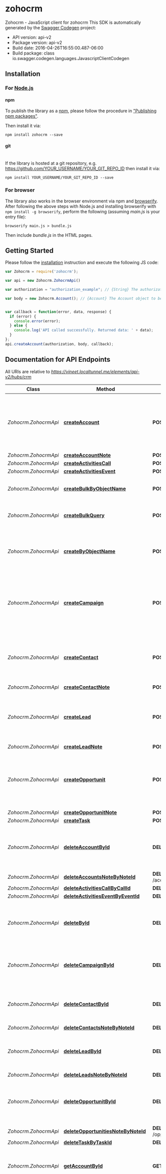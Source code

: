 # zohocrm

Zohocrm - JavaScript client for zohocrm
This SDK is automatically generated by the [Swagger Codegen](https://github.com/swagger-api/swagger-codegen) project:

- API version: api-v2
- Package version: api-v2
- Build date: 2016-04-26T16:55:00.487-06:00
- Build package: class io.swagger.codegen.languages.JavascriptClientCodegen

## Installation

### For [Node.js](https://nodejs.org/)

#### npm

To publish the library as a [npm](https://www.npmjs.com/),
please follow the procedure in ["Publishing npm packages"](https://docs.npmjs.com/getting-started/publishing-npm-packages).

Then install it via:

```shell
npm install zohocrm --save
```

#### git
#
If the library is hosted at a git repository, e.g.
https://github.com/YOUR_USERNAME/YOUR_GIT_REPO_ID
then install it via:

```shell
npm install YOUR_USERNAME/YOUR_GIT_REPO_ID --save
```

### For browser

The library also works in the browser environment via npm and [browserify](http://browserify.org/). After following
the above steps with Node.js and installing browserify with `npm install -g browserify`,
perform the following (assuming *main.js* is your entry file):

```shell
browserify main.js > bundle.js
```

Then include *bundle.js* in the HTML pages.

## Getting Started

Please follow the [installation](#installation) instruction and execute the following JS code:

```javascript
var Zohocrm = require('zohocrm');

var api = new Zohocrm.ZohocrmApi()

var authorization = "authorization_example"; // {String} The authorization tokens. The format for the header value is 'Element &lt;token&gt;, User &lt;user secret&gt;'

var body = new Zohocrm.Account(); // {Account} The Account object to be created.<br>With the exception of the 'id' field, the required fields indicated in the 'Account' model are those required to create a new account.


var callback = function(error, data, response) {
  if (error) {
    console.error(error);
  } else {
    console.log('API called successfully. Returned data: ' + data);
  }
};
api.createAccount(authorization, body, callback);

```

## Documentation for API Endpoints

All URIs are relative to *https://vineet.localtunnel.me/elements/api-v2/hubs/crm*

Class | Method | HTTP request | Description
------------ | ------------- | ------------- | -------------
*Zohocrm.ZohocrmApi* | [**createAccount**](docs/ZohocrmApi.md#createAccount) | **POST** /accounts | Create a new account in the CRM system. Account creation will flow through Cloud Elements to your CRM service. With the exception of the &#39;ACCOUNTID&#39; field, the required fields indicated in the &#39;Account&#39; model are those required to create a new account.
*Zohocrm.ZohocrmApi* | [**createAccountNote**](docs/ZohocrmApi.md#createAccountNote) | **POST** /accounts/{accountId}/notes | Create a note for an account
*Zohocrm.ZohocrmApi* | [**createActivitiesCall**](docs/ZohocrmApi.md#createActivitiesCall) | **POST** /activities-calls | Create a call
*Zohocrm.ZohocrmApi* | [**createActivitiesEvent**](docs/ZohocrmApi.md#createActivitiesEvent) | **POST** /activities-events | Create an event
*Zohocrm.ZohocrmApi* | [**createBulkByObjectName**](docs/ZohocrmApi.md#createBulkByObjectName) | **POST** /bulk/{objectName} | &lt;span class&#x3D;&#39;betaAPI&#39;&gt;beta&lt;/span&gt; Upload a file of objects to be bulk uploaded to the provider.
*Zohocrm.ZohocrmApi* | [**createBulkQuery**](docs/ZohocrmApi.md#createBulkQuery) | **POST** /bulk/query | &lt;span class&#x3D;&#39;betaAPI&#39;&gt;beta&lt;/span&gt; Create an asynchronous bulk query job.
*Zohocrm.ZohocrmApi* | [**createByObjectName**](docs/ZohocrmApi.md#createByObjectName) | **POST** /{objectName} | Create a new object in the CRM system. The provided objectName can be that of a custom or standard object. Object creation will flow through Cloud Elements to your CRM service.  
*Zohocrm.ZohocrmApi* | [**createCampaign**](docs/ZohocrmApi.md#createCampaign) | **POST** /campaigns | Create a new campaign in the CRM system. Campaign creation will flow through Cloud Elements to your CRM service. With the exception of the &#39;id&#39; field, the required fields indicated in the &#39;Campaign&#39; model are those required to create a new campaign.
*Zohocrm.ZohocrmApi* | [**createContact**](docs/ZohocrmApi.md#createContact) | **POST** /contacts | Create a new contact in the CRM system. Contact creation will flow through Cloud Elements to your CRM service. With the exception of the &#39;id&#39; field, the required fields indicated in the &#39;Contact&#39; model are those required to create a new contact.
*Zohocrm.ZohocrmApi* | [**createContactNote**](docs/ZohocrmApi.md#createContactNote) | **POST** /contacts/{contactId}/notes | Create a note for a contact
*Zohocrm.ZohocrmApi* | [**createLead**](docs/ZohocrmApi.md#createLead) | **POST** /leads | Create a new lead in the CRM system. Lead creation will flow through Cloud Elements to your CRM service. With the exception of the &#39;id&#39; field, the required fields indicated in the &#39;Lead&#39; model are those required to create a new lead.
*Zohocrm.ZohocrmApi* | [**createLeadNote**](docs/ZohocrmApi.md#createLeadNote) | **POST** /leads/{leadId}/notes | Create a note for a lead
*Zohocrm.ZohocrmApi* | [**createOpportunit**](docs/ZohocrmApi.md#createOpportunit) | **POST** /opportunities | Create a new opportunity in the CRM system. Opportunity creation will flow through Cloud Elements to your CRM service. With the exception of the &#39;id&#39; field, the required fields indicated in the &#39;Opportunity&#39; model are those required to create a new opportunity.
*Zohocrm.ZohocrmApi* | [**createOpportunitNote**](docs/ZohocrmApi.md#createOpportunitNote) | **POST** /opportunities/{opportunityId}/notes | Create a note for an opportunity
*Zohocrm.ZohocrmApi* | [**createTask**](docs/ZohocrmApi.md#createTask) | **POST** /tasks | Create a task
*Zohocrm.ZohocrmApi* | [**deleteAccountById**](docs/ZohocrmApi.md#deleteAccountById) | **DELETE** /accounts/{id} | Delete an account associated with a given ACCOUNTID from your CRM system.\nSpecifying an account associated with a given ACCOUNTID that does not exist will result in an error message.
*Zohocrm.ZohocrmApi* | [**deleteAccountsNoteByNoteId**](docs/ZohocrmApi.md#deleteAccountsNoteByNoteId) | **DELETE** /accounts/{accountId}/notes/{noteId} | Delete a note for an account
*Zohocrm.ZohocrmApi* | [**deleteActivitiesCallByCallId**](docs/ZohocrmApi.md#deleteActivitiesCallByCallId) | **DELETE** /activities-calls/{callId} | Delete a call
*Zohocrm.ZohocrmApi* | [**deleteActivitiesEventByEventId**](docs/ZohocrmApi.md#deleteActivitiesEventByEventId) | **DELETE** /activities-events/{eventId} | Delete an event
*Zohocrm.ZohocrmApi* | [**deleteById**](docs/ZohocrmApi.md#deleteById) | **DELETE** /{objectName}/{id} | Delete an object associated with a given object name and ID from the CRM system.  Specifying an object associated with a given objectName and ID that does not exist will result in an error message.
*Zohocrm.ZohocrmApi* | [**deleteCampaignById**](docs/ZohocrmApi.md#deleteCampaignById) | **DELETE** /campaigns/{id} | Delete a campaign associated with a given CAMPAIGNID from your CRM system.\nSpecifying a contact associated with a given CAMPAIGNID that does not exist will result in an error message. .
*Zohocrm.ZohocrmApi* | [**deleteContactById**](docs/ZohocrmApi.md#deleteContactById) | **DELETE** /contacts/{id} | Delete a contact associated with a given CONTACTID from your CRM system.\nSpecifying a contact associated with a given CONTACTID that does not exist will result in an error message. .
*Zohocrm.ZohocrmApi* | [**deleteContactsNoteByNoteId**](docs/ZohocrmApi.md#deleteContactsNoteByNoteId) | **DELETE** /contacts/{contactId}/notes/{noteId} | Delete a note for a contact
*Zohocrm.ZohocrmApi* | [**deleteLeadById**](docs/ZohocrmApi.md#deleteLeadById) | **DELETE** /leads/{id} | Delete a lead associated with a given LEADID from the CRM system.  Specifying a leadassociated with a given LEADID that does not exist will result in an error message. \n
*Zohocrm.ZohocrmApi* | [**deleteLeadsNoteByNoteId**](docs/ZohocrmApi.md#deleteLeadsNoteByNoteId) | **DELETE** /leads/{leadId}/notes/{noteId} | Delete a note for a lead
*Zohocrm.ZohocrmApi* | [**deleteOpportunitById**](docs/ZohocrmApi.md#deleteOpportunitById) | **DELETE** /opportunities/{id} | Delete an opportunity associated with a given POTENTIALID from the CRM system.  Specifying an opportunity associated with a given POTENTIALID that does not exist will result in an error message.
*Zohocrm.ZohocrmApi* | [**deleteOpportunitiesNoteByNoteId**](docs/ZohocrmApi.md#deleteOpportunitiesNoteByNoteId) | **DELETE** /opportunities/{opportunityId}/notes/{noteId} | Delete a note for an opportunity
*Zohocrm.ZohocrmApi* | [**deleteTaskByTaskId**](docs/ZohocrmApi.md#deleteTaskByTaskId) | **DELETE** /tasks/{taskId} | Delete a task
*Zohocrm.ZohocrmApi* | [**getAccountById**](docs/ZohocrmApi.md#getAccountById) | **GET** /accounts/{id} | Retrieve an account associated with a given ACCOUNTID from the CRM system.Specifying an account with a specified ACCOUNTID that does not exist will result in an error response.
*Zohocrm.ZohocrmApi* | [**getAccounts**](docs/ZohocrmApi.md#getAccounts) | **GET** /accounts | Find accounts in the CRM system, using the provided CEQL search expression. The search expression in CEQL is the WHERE clause in a typical SQL query, but without the WHERE keyword. For example, to search for all accounts whose name contains the word &#39;data&#39;, the search expression parameter will be &lt;i&gt;where&#x3D;name like &#39;%data%&#39;&lt;/i&gt;. If a search expression is not provided, then the first 200 records will be returned. &lt;p&gt;If a value of true is specified for the includeDeleted flag, then any soft-deleted records will also be considered in the searched records.
*Zohocrm.ZohocrmApi* | [**getAccountsNoteByNoteId**](docs/ZohocrmApi.md#getAccountsNoteByNoteId) | **GET** /accounts/{accountId}/notes/{noteId} | Retrieve a note for an account
*Zohocrm.ZohocrmApi* | [**getAccountsNotes**](docs/ZohocrmApi.md#getAccountsNotes) | **GET** /accounts/{accountId}/notes | List notes for an account
*Zohocrm.ZohocrmApi* | [**getActivitiesCallByCallId**](docs/ZohocrmApi.md#getActivitiesCallByCallId) | **GET** /activities-calls/{callId} | Retrieve a call
*Zohocrm.ZohocrmApi* | [**getActivitiesCalls**](docs/ZohocrmApi.md#getActivitiesCalls) | **GET** /activities-calls | Search for calls
*Zohocrm.ZohocrmApi* | [**getActivitiesEventByEventId**](docs/ZohocrmApi.md#getActivitiesEventByEventId) | **GET** /activities-events/{eventId} | Retrieve an event
*Zohocrm.ZohocrmApi* | [**getActivitiesEvents**](docs/ZohocrmApi.md#getActivitiesEvents) | **GET** /activities-events | Search for events
*Zohocrm.ZohocrmApi* | [**getBulkByObjectName**](docs/ZohocrmApi.md#getBulkByObjectName) | **GET** /bulk/{id}/{objectName} | &lt;span class&#x3D;&#39;betaAPI&#39;&gt;beta&lt;/span&gt; Retrieve the results of an asynchronous bulk query.
*Zohocrm.ZohocrmApi* | [**getBulkStatus**](docs/ZohocrmApi.md#getBulkStatus) | **GET** /bulk/{id}/status | &lt;span class&#x3D;&#39;betaAPI&#39;&gt;beta&lt;/span&gt; Retrieve the status of a bulk job.
*Zohocrm.ZohocrmApi* | [**getById**](docs/ZohocrmApi.md#getById) | **GET** /{objectName}/{id} | Retrieve an object associated with a given ID from the CRM system.Specifying an object with a specified ID that does not exist will result in an error response.
*Zohocrm.ZohocrmApi* | [**getByObjectName**](docs/ZohocrmApi.md#getByObjectName) | **GET** /{objectName} | Find objects in the CRM system, using the provided object name and CEQL search expression. The search expression in CEQL is the WHERE clause in a typical SQL query, but without the WHERE keyword. For example, to search for all contacts whose name contains the word &#39;data&#39;, the search expression parameter will be &lt;i&gt;where&#x3D;name like &#39;%data%&#39;&lt;/i&gt;. If a search expression is not provided, then the first 200 records will be returned. &lt;p&gt;If a value of true is specified for the includeDeleted flag, then any soft-deleted records will also be considered in the searched records.
*Zohocrm.ZohocrmApi* | [**getCampaignById**](docs/ZohocrmApi.md#getCampaignById) | **GET** /campaigns/{id} | Retrieve a campaign associated with a given CAMPAIGNID from the CRM system.Specifying a contact with a specified CAMPAIGNID that does not exist will result in an error response.
*Zohocrm.ZohocrmApi* | [**getCampaigns**](docs/ZohocrmApi.md#getCampaigns) | **GET** /campaigns | Find campaigns in the CRM system, using the provided CEQL search expression. The search expression in CEQL is the WHERE clause in a typical SQL query, but without the WHERE keyword. For example, to search for all contacts whose name contains the word &#39;jones&#39;, the search expression parameter will be &lt;i&gt;where&#x3D;name&#x3D;&#39;%jones%&#39;&lt;/i&gt;. If a search expression is not provided, then the first 200 records will be returned. &lt;p&gt;If a value of true is specified for the includeDeleted flag, then any soft-deleted records will also be considered in the searched records.
*Zohocrm.ZohocrmApi* | [**getContactById**](docs/ZohocrmApi.md#getContactById) | **GET** /contacts/{id} | Retrieve a contact associated with a given CONTACTID from the CRM system.Specifying a contact with a specified CONTACTID that does not exist will result in an error response.
*Zohocrm.ZohocrmApi* | [**getContacts**](docs/ZohocrmApi.md#getContacts) | **GET** /contacts | Find contacts in the CRM system, using the provided CEQL search expression. The search expression in CEQL is the WHERE clause in a typical SQL query, but without the WHERE keyword. For example, to search for all contacts whose name contains the word &#39;jones&#39;, the search expression parameter will be &lt;i&gt;where&#x3D;name&#x3D;&#39;%jones%&#39;&lt;/i&gt;. If a search expression is not provided, then the first 200 records will be returned. &lt;p&gt;If a value of true is specified for the includeDeleted flag, then any soft-deleted records will also be considered in the searched records.
*Zohocrm.ZohocrmApi* | [**getContactsNoteByNoteId**](docs/ZohocrmApi.md#getContactsNoteByNoteId) | **GET** /contacts/{contactId}/notes/{noteId} | Retrieve a note for a contact
*Zohocrm.ZohocrmApi* | [**getContactsNotes**](docs/ZohocrmApi.md#getContactsNotes) | **GET** /contacts/{contactId}/notes | List notes for a contact
*Zohocrm.ZohocrmApi* | [**getLeadById**](docs/ZohocrmApi.md#getLeadById) | **GET** /leads/{id} | Retrieve a lead associated with a given LEADID from the CRM system.Specifying a lead with a specified LEADID that does not exist will result in an errorresponse.
*Zohocrm.ZohocrmApi* | [**getLeads**](docs/ZohocrmApi.md#getLeads) | **GET** /leads | Find leads in the CRM system, using the provided CEQL search expression. The search expression in CEQL is the WHERE clause in a typical SQL query, but without the WHERE keyword. For example, to search for all leads whose name contains the word &#39;data&#39;, the search expression parameter will be &lt;i&gt;where&#x3D;name like &#39;%data%&#39;&lt;/i&gt;. If a search expression is not provided, then the first 200 records will be returned. &lt;p&gt;If a value of true is specified for the includeDeleted flag, then any soft-deleted records will also be considered in the searched records.
*Zohocrm.ZohocrmApi* | [**getLeadsNoteByNoteId**](docs/ZohocrmApi.md#getLeadsNoteByNoteId) | **GET** /leads/{leadId}/notes/{noteId} | Retrieve a note for a lead
*Zohocrm.ZohocrmApi* | [**getLeadsNotes**](docs/ZohocrmApi.md#getLeadsNotes) | **GET** /leads/{leadId}/notes | List notes for a lead
*Zohocrm.ZohocrmApi* | [**getObjects**](docs/ZohocrmApi.md#getObjects) | **GET** /objects | Get a list of all the available objects.
*Zohocrm.ZohocrmApi* | [**getObjectsMetadata**](docs/ZohocrmApi.md#getObjectsMetadata) | **GET** /objects/{objectName}/metadata | Get a list of all the field for an object.
*Zohocrm.ZohocrmApi* | [**getOpportunitById**](docs/ZohocrmApi.md#getOpportunitById) | **GET** /opportunities/{id} | Retrieve an opportunity associated with a given POTENTIALID from the CRM system.Specifying an opportunity with a specified POTENTIALID that does not exist will result in an error response.
*Zohocrm.ZohocrmApi* | [**getOpportunities**](docs/ZohocrmApi.md#getOpportunities) | **GET** /opportunities | Find opportunities in the CRM system, using the provided CEQL search expression. The search expression in CEQL is the WHERE clause in a typical SQL query, but without the WHERE keyword. For example, to search for all opportunities whose name contains the word &#39;data&#39;, the search expression parameter will be &lt;i&gt;where&#x3D;name like &#39;%data%&#39;&lt;/i&gt;. If a search expression is not provided, then the first 200 records will be returned. &lt;p&gt;If a value of true is specified for the includeDeleted flag, then any soft-deleted records will also be considered in the searched records.
*Zohocrm.ZohocrmApi* | [**getOpportunitiesNoteByNoteId**](docs/ZohocrmApi.md#getOpportunitiesNoteByNoteId) | **GET** /opportunities/{opportunityId}/notes/{noteId} | Retrieve a note for an opportunity
*Zohocrm.ZohocrmApi* | [**getOpportunitiesNotes**](docs/ZohocrmApi.md#getOpportunitiesNotes) | **GET** /opportunities/{opportunityId}/notes | List notes for an opportunity
*Zohocrm.ZohocrmApi* | [**getPing**](docs/ZohocrmApi.md#getPing) | **GET** /ping | Ping the Element to confirm that the Hub Element has a heartbeat.  If the Element does not have a heartbeat, an error message will be returned.
*Zohocrm.ZohocrmApi* | [**getTaskByTaskId**](docs/ZohocrmApi.md#getTaskByTaskId) | **GET** /tasks/{taskId} | Retrieve a task
*Zohocrm.ZohocrmApi* | [**getTasks**](docs/ZohocrmApi.md#getTasks) | **GET** /tasks | Search for tasks
*Zohocrm.ZohocrmApi* | [**getUsers**](docs/ZohocrmApi.md#getUsers) | **GET** /users | Find users in the CRM system, using the provided CEQL search expression. The search expression in CEQL is the WHERE clause in a typical SQL query, but without the WHERE keyword. For example, to search for all users whose name contains the word &#39;smith&#39;, the search expression parameter will be &lt;i&gt;where&#x3D;name&#x3D;&#39;%smith%&#39;&lt;/i&gt;. If a search expression is not provided, then the first 200 records will be returned. &lt;p&gt;If a value of true is specified for the includeDeleted flag, then any soft-deleted records will also be considered in the searched records.
*Zohocrm.ZohocrmApi* | [**updateAccountById**](docs/ZohocrmApi.md#updateAccountById) | **PATCH** /accounts/{id} | Update an account associated with a given ACCOUNTID in the CRM system. The update API uses the PATCH HTTP verb, so only those fields provided in the account object will be updated, and those fields not provided will be left aloneUpdating an account with a specified ACCOUNTID that does not exist will result in an error response.
*Zohocrm.ZohocrmApi* | [**updateAccountsNoteByNoteId**](docs/ZohocrmApi.md#updateAccountsNoteByNoteId) | **PATCH** /accounts/{accountId}/notes/{noteId} | Update a note for an account
*Zohocrm.ZohocrmApi* | [**updateActivitiesCallByCallId**](docs/ZohocrmApi.md#updateActivitiesCallByCallId) | **PATCH** /activities-calls/{callId} | Update a call
*Zohocrm.ZohocrmApi* | [**updateActivitiesEventByEventId**](docs/ZohocrmApi.md#updateActivitiesEventByEventId) | **PATCH** /activities-events/{eventId} | Update an event
*Zohocrm.ZohocrmApi* | [**updateById**](docs/ZohocrmApi.md#updateById) | **PATCH** /{objectName}/{id} | Update an object associated with a given object name and ID in the CRM system. The update API uses the PATCH HTTP verb, so only those fields provided in the object will be updated, and those fields not provided will be left alone.Updating an object with a specified ID that does not exist will result in an error response.
*Zohocrm.ZohocrmApi* | [**updateCampaignById**](docs/ZohocrmApi.md#updateCampaignById) | **PATCH** /campaigns/{id} | Update the contact associated with the given CAMPAIGNID in the CRM system. The update API uses the PATCH HTTP verb, so only those fields provided in the contact object will be updated, and those fields not provided will be left aloneUpdating a contact with a specified CAMPAIGNID that does not exist will result in an error response.
*Zohocrm.ZohocrmApi* | [**updateContactById**](docs/ZohocrmApi.md#updateContactById) | **PATCH** /contacts/{id} | Update the contact associated with the given CONTACTID in the CRM system. The update API uses the PATCH HTTP verb, so only those fields provided in the contact object will be updated, and those fields not provided will be left aloneUpdating a contact with a specified CONTACTID that does not exist will result in an error response.
*Zohocrm.ZohocrmApi* | [**updateContactsNoteByNoteId**](docs/ZohocrmApi.md#updateContactsNoteByNoteId) | **PATCH** /contacts/{contactId}/notes/{noteId} | Update a note for a contact
*Zohocrm.ZohocrmApi* | [**updateLeadById**](docs/ZohocrmApi.md#updateLeadById) | **PATCH** /leads/{id} | Update a lead associated with the given LEADID in the CRM system. The update API uses the PATCH HTTP verb, so only those fields provided in the lead object will be updated, and those fields not provided will be left alone.Updating a lead with a specified LEADID that does not exist will result in an error response.
*Zohocrm.ZohocrmApi* | [**updateLeadsNoteByNoteId**](docs/ZohocrmApi.md#updateLeadsNoteByNoteId) | **PATCH** /leads/{leadId}/notes/{noteId} | Update a note for a lead
*Zohocrm.ZohocrmApi* | [**updateOpportunitById**](docs/ZohocrmApi.md#updateOpportunitById) | **PATCH** /opportunities/{id} | Update the opportunity associated with the given POTENTIALID in the CRM system. The update API uses the PATCH HTTP verb, so only those fields provided in the opportunity object will be updated, and those fields not provided will be left alone.Updating an opportunity with a specified POTENTIALID that does not exist will result in an error response.
*Zohocrm.ZohocrmApi* | [**updateOpportunitiesNoteByNoteId**](docs/ZohocrmApi.md#updateOpportunitiesNoteByNoteId) | **PATCH** /opportunities/{opportunityId}/notes/{noteId} | Update a note for an opportunity
*Zohocrm.ZohocrmApi* | [**updateTaskByTaskId**](docs/ZohocrmApi.md#updateTaskByTaskId) | **PATCH** /tasks/{taskId} | Update a task


## Documentation for Models

 - [Zohocrm.Account](docs/Account.md)
 - [Zohocrm.BulkLoad](docs/BulkLoad.md)
 - [Zohocrm.BulkQuery](docs/BulkQuery.md)
 - [Zohocrm.BulkStatus](docs/BulkStatus.md)
 - [Zohocrm.Calls](docs/Calls.md)
 - [Zohocrm.Campaign](docs/Campaign.md)
 - [Zohocrm.Contact](docs/Contact.md)
 - [Zohocrm.Events](docs/Events.md)
 - [Zohocrm.Lead](docs/Lead.md)
 - [Zohocrm.Notes](docs/Notes.md)
 - [Zohocrm.NotesPOST](docs/NotesPOST.md)
 - [Zohocrm.Opportunity](docs/Opportunity.md)
 - [Zohocrm.Pong](docs/Pong.md)
 - [Zohocrm.Product](docs/Product.md)
 - [Zohocrm.Tasks](docs/Tasks.md)
 - [Zohocrm.User](docs/User.md)


## Documentation for Authorization

 All endpoints do not require authorization.


